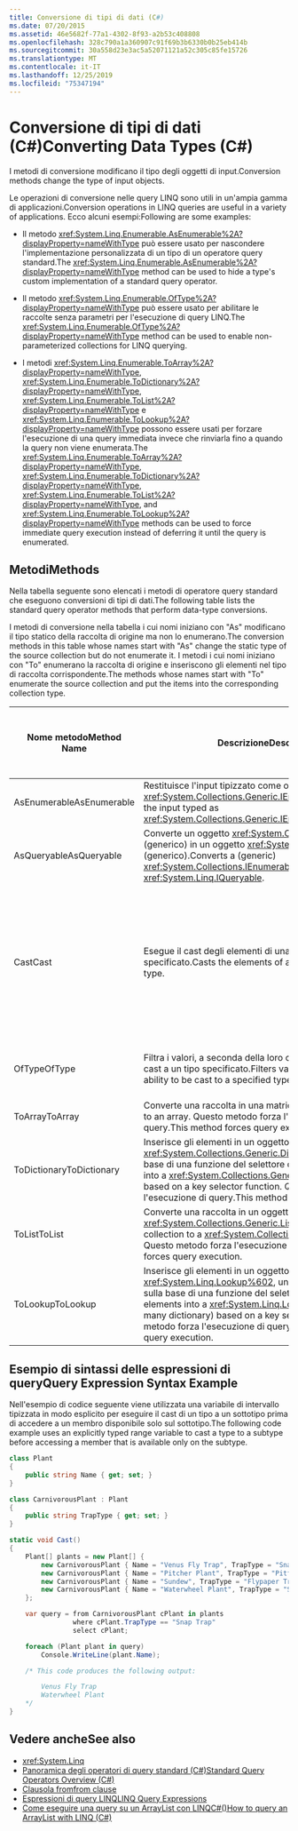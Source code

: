 ```yaml
---
title: Conversione di tipi di dati (C#)
ms.date: 07/20/2015
ms.assetid: 46e5682f-77a1-4302-8f93-a2b53c408808
ms.openlocfilehash: 328c790a1a360907c91f69b3b6330b0b25eb414b
ms.sourcegitcommit: 30a558d23e3ac5a52071121a52c305c85fe15726
ms.translationtype: MT
ms.contentlocale: it-IT
ms.lasthandoff: 12/25/2019
ms.locfileid: "75347194"
---
```

# <a name="converting-data-types-c"></a><span data-ttu-id="e6248-102">Conversione di tipi di dati (C#)</span><span class="sxs-lookup"><span data-stu-id="e6248-102">Converting Data Types (C#)</span></span>
<span data-ttu-id="e6248-103">I metodi di conversione modificano il tipo degli oggetti di input.</span><span class="sxs-lookup"><span data-stu-id="e6248-103">Conversion methods change the type of input objects.</span></span>

 <span data-ttu-id="e6248-104">Le operazioni di conversione nelle query LINQ sono utili in un'ampia gamma di applicazioni.</span><span class="sxs-lookup"><span data-stu-id="e6248-104">Conversion operations in LINQ queries are useful in a variety of applications.</span></span> <span data-ttu-id="e6248-105">Ecco alcuni esempi:</span><span class="sxs-lookup"><span data-stu-id="e6248-105">Following are some examples:</span></span>

- <span data-ttu-id="e6248-106">Il metodo <xref:System.Linq.Enumerable.AsEnumerable%2A?displayProperty=nameWithType> può essere usato per nascondere l'implementazione personalizzata di un tipo di un operatore query standard.</span><span class="sxs-lookup"><span data-stu-id="e6248-106">The <xref:System.Linq.Enumerable.AsEnumerable%2A?displayProperty=nameWithType> method can be used to hide a type's custom implementation of a standard query operator.</span></span>

- <span data-ttu-id="e6248-107">Il metodo <xref:System.Linq.Enumerable.OfType%2A?displayProperty=nameWithType> può essere usato per abilitare le raccolte senza parametri per l'esecuzione di query LINQ.</span><span class="sxs-lookup"><span data-stu-id="e6248-107">The <xref:System.Linq.Enumerable.OfType%2A?displayProperty=nameWithType> method can be used to enable non-parameterized collections for LINQ querying.</span></span>

- <span data-ttu-id="e6248-108">I metodi <xref:System.Linq.Enumerable.ToArray%2A?displayProperty=nameWithType>, <xref:System.Linq.Enumerable.ToDictionary%2A?displayProperty=nameWithType>, <xref:System.Linq.Enumerable.ToList%2A?displayProperty=nameWithType> e <xref:System.Linq.Enumerable.ToLookup%2A?displayProperty=nameWithType> possono essere usati per forzare l'esecuzione di una query immediata invece che rinviarla fino a quando la query non viene enumerata.</span><span class="sxs-lookup"><span data-stu-id="e6248-108">The <xref:System.Linq.Enumerable.ToArray%2A?displayProperty=nameWithType>, <xref:System.Linq.Enumerable.ToDictionary%2A?displayProperty=nameWithType>, <xref:System.Linq.Enumerable.ToList%2A?displayProperty=nameWithType>, and <xref:System.Linq.Enumerable.ToLookup%2A?displayProperty=nameWithType> methods can be used to force immediate query execution instead of deferring it until the query is enumerated.</span></span>

## <a name="methods"></a><span data-ttu-id="e6248-109">Metodi</span><span class="sxs-lookup"><span data-stu-id="e6248-109">Methods</span></span>
 <span data-ttu-id="e6248-110">Nella tabella seguente sono elencati i metodi di operatore query standard che eseguono conversioni di tipi di dati.</span><span class="sxs-lookup"><span data-stu-id="e6248-110">The following table lists the standard query operator methods that perform data-type conversions.</span></span>

 <span data-ttu-id="e6248-111">I metodi di conversione nella tabella i cui nomi iniziano con "As" modificano il tipo statico della raccolta di origine ma non lo enumerano.</span><span class="sxs-lookup"><span data-stu-id="e6248-111">The conversion methods in this table whose names start with "As" change the static type of the source collection but do not enumerate it.</span></span> <span data-ttu-id="e6248-112">I metodi i cui nomi iniziano con "To" enumerano la raccolta di origine e inseriscono gli elementi nel tipo di raccolta corrispondente.</span><span class="sxs-lookup"><span data-stu-id="e6248-112">The methods whose names start with "To" enumerate the source collection and put the items into the corresponding collection type.</span></span>

|<span data-ttu-id="e6248-113">Nome metodo</span><span class="sxs-lookup"><span data-stu-id="e6248-113">Method Name</span></span>|<span data-ttu-id="e6248-114">Descrizione</span><span class="sxs-lookup"><span data-stu-id="e6248-114">Description</span></span>|<span data-ttu-id="e6248-115">Sintassi di espressione della query C#</span><span class="sxs-lookup"><span data-stu-id="e6248-115">C# Query Expression Syntax</span></span>|<span data-ttu-id="e6248-116">Altre informazioni</span><span class="sxs-lookup"><span data-stu-id="e6248-116">More Information</span></span>|
|-----------------|-----------------|---------------------------------|----------------------|
|<span data-ttu-id="e6248-117">AsEnumerable</span><span class="sxs-lookup"><span data-stu-id="e6248-117">AsEnumerable</span></span>|<span data-ttu-id="e6248-118">Restituisce l'input tipizzato come oggetto <xref:System.Collections.Generic.IEnumerable%601>.</span><span class="sxs-lookup"><span data-stu-id="e6248-118">Returns the input typed as <xref:System.Collections.Generic.IEnumerable%601>.</span></span>|<span data-ttu-id="e6248-119">Non applicabile.</span><span class="sxs-lookup"><span data-stu-id="e6248-119">Not applicable.</span></span>|<xref:System.Linq.Enumerable.AsEnumerable%2A?displayProperty=nameWithType>|
|<span data-ttu-id="e6248-120">AsQueryable</span><span class="sxs-lookup"><span data-stu-id="e6248-120">AsQueryable</span></span>|<span data-ttu-id="e6248-121">Converte un oggetto <xref:System.Collections.IEnumerable> (generico) in un oggetto <xref:System.Linq.IQueryable> (generico).</span><span class="sxs-lookup"><span data-stu-id="e6248-121">Converts a (generic) <xref:System.Collections.IEnumerable> to a (generic) <xref:System.Linq.IQueryable>.</span></span>|<span data-ttu-id="e6248-122">Non applicabile.</span><span class="sxs-lookup"><span data-stu-id="e6248-122">Not applicable.</span></span>|<xref:System.Linq.Queryable.AsQueryable%2A?displayProperty=nameWithType>|
|<span data-ttu-id="e6248-123">Cast</span><span class="sxs-lookup"><span data-stu-id="e6248-123">Cast</span></span>|<span data-ttu-id="e6248-124">Esegue il cast degli elementi di una raccolta a un tipo specificato.</span><span class="sxs-lookup"><span data-stu-id="e6248-124">Casts the elements of a collection to a specified type.</span></span>|<span data-ttu-id="e6248-125">Usare una variabile di intervallo tipizzata in modo esplicito.</span><span class="sxs-lookup"><span data-stu-id="e6248-125">Use an explicitly typed range variable.</span></span> <span data-ttu-id="e6248-126">Ad esempio:</span><span class="sxs-lookup"><span data-stu-id="e6248-126">For example:</span></span><br /><br /> `from string str in words`|<xref:System.Linq.Enumerable.Cast%2A?displayProperty=nameWithType><br /><br /> <xref:System.Linq.Queryable.Cast%2A?displayProperty=nameWithType>|
|<span data-ttu-id="e6248-127">OfType</span><span class="sxs-lookup"><span data-stu-id="e6248-127">OfType</span></span>|<span data-ttu-id="e6248-128">Filtra i valori, a seconda della loro capacità di eseguire il cast a un tipo specificato.</span><span class="sxs-lookup"><span data-stu-id="e6248-128">Filters values, depending on their ability to be cast to a specified type.</span></span>|<span data-ttu-id="e6248-129">Non applicabile.</span><span class="sxs-lookup"><span data-stu-id="e6248-129">Not applicable.</span></span>|<xref:System.Linq.Enumerable.OfType%2A?displayProperty=nameWithType><br /><br /> <xref:System.Linq.Queryable.OfType%2A?displayProperty=nameWithType>|
|<span data-ttu-id="e6248-130">ToArray</span><span class="sxs-lookup"><span data-stu-id="e6248-130">ToArray</span></span>|<span data-ttu-id="e6248-131">Converte una raccolta in una matrice.</span><span class="sxs-lookup"><span data-stu-id="e6248-131">Converts a collection to an array.</span></span> <span data-ttu-id="e6248-132">Questo metodo forza l'esecuzione di query.</span><span class="sxs-lookup"><span data-stu-id="e6248-132">This method forces query execution.</span></span>|<span data-ttu-id="e6248-133">Non applicabile.</span><span class="sxs-lookup"><span data-stu-id="e6248-133">Not applicable.</span></span>|<xref:System.Linq.Enumerable.ToArray%2A?displayProperty=nameWithType>|
|<span data-ttu-id="e6248-134">ToDictionary</span><span class="sxs-lookup"><span data-stu-id="e6248-134">ToDictionary</span></span>|<span data-ttu-id="e6248-135">Inserisce gli elementi in un oggetto <xref:System.Collections.Generic.Dictionary%602> sulla base di una funzione del selettore di chiavi.</span><span class="sxs-lookup"><span data-stu-id="e6248-135">Puts elements into a <xref:System.Collections.Generic.Dictionary%602> based on a key selector function.</span></span> <span data-ttu-id="e6248-136">Questo metodo forza l'esecuzione di query.</span><span class="sxs-lookup"><span data-stu-id="e6248-136">This method forces query execution.</span></span>|<span data-ttu-id="e6248-137">Non applicabile.</span><span class="sxs-lookup"><span data-stu-id="e6248-137">Not applicable.</span></span>|<xref:System.Linq.Enumerable.ToDictionary%2A?displayProperty=nameWithType>|
|<span data-ttu-id="e6248-138">ToList</span><span class="sxs-lookup"><span data-stu-id="e6248-138">ToList</span></span>|<span data-ttu-id="e6248-139">Converte una raccolta in un oggetto <xref:System.Collections.Generic.List%601>.</span><span class="sxs-lookup"><span data-stu-id="e6248-139">Converts a collection to a <xref:System.Collections.Generic.List%601>.</span></span> <span data-ttu-id="e6248-140">Questo metodo forza l'esecuzione di query.</span><span class="sxs-lookup"><span data-stu-id="e6248-140">This method forces query execution.</span></span>|<span data-ttu-id="e6248-141">Non applicabile.</span><span class="sxs-lookup"><span data-stu-id="e6248-141">Not applicable.</span></span>|<xref:System.Linq.Enumerable.ToList%2A?displayProperty=nameWithType>|
|<span data-ttu-id="e6248-142">ToLookup</span><span class="sxs-lookup"><span data-stu-id="e6248-142">ToLookup</span></span>|<span data-ttu-id="e6248-143">Inserisce gli elementi in un oggetto <xref:System.Linq.Lookup%602>, un dizionario uno-a-molti, sulla base di una funzione del selettore di chiavi.</span><span class="sxs-lookup"><span data-stu-id="e6248-143">Puts elements into a <xref:System.Linq.Lookup%602> (a one-to-many dictionary) based on a key selector function.</span></span> <span data-ttu-id="e6248-144">Questo metodo forza l'esecuzione di query.</span><span class="sxs-lookup"><span data-stu-id="e6248-144">This method forces query execution.</span></span>|<span data-ttu-id="e6248-145">Non applicabile.</span><span class="sxs-lookup"><span data-stu-id="e6248-145">Not applicable.</span></span>|<xref:System.Linq.Enumerable.ToLookup%2A?displayProperty=nameWithType>|

## <a name="query-expression-syntax-example"></a><span data-ttu-id="e6248-146">Esempio di sintassi delle espressioni di query</span><span class="sxs-lookup"><span data-stu-id="e6248-146">Query Expression Syntax Example</span></span>

<span data-ttu-id="e6248-147">Nell'esempio di codice seguente viene utilizzata una variabile di intervallo tipizzata in modo esplicito per eseguire il cast di un tipo a un sottotipo prima di accedere a un membro disponibile solo sul sottotipo.</span><span class="sxs-lookup"><span data-stu-id="e6248-147">The following code example uses an explicitly typed range variable to cast a type to a subtype before accessing a member that is available only on the subtype.</span></span>

```csharp
class Plant
{
    public string Name { get; set; }
}

class CarnivorousPlant : Plant
{
    public string TrapType { get; set; }
}

static void Cast()
{
    Plant[] plants = new Plant[] {
        new CarnivorousPlant { Name = "Venus Fly Trap", TrapType = "Snap Trap" },
        new CarnivorousPlant { Name = "Pitcher Plant", TrapType = "Pitfall Trap" },
        new CarnivorousPlant { Name = "Sundew", TrapType = "Flypaper Trap" },
        new CarnivorousPlant { Name = "Waterwheel Plant", TrapType = "Snap Trap" }
    };

    var query = from CarnivorousPlant cPlant in plants
                where cPlant.TrapType == "Snap Trap"
                select cPlant;

    foreach (Plant plant in query)
        Console.WriteLine(plant.Name);

    /* This code produces the following output:

        Venus Fly Trap
        Waterwheel Plant
    */
}
```

## <a name="see-also"></a><span data-ttu-id="e6248-148">Vedere anche</span><span class="sxs-lookup"><span data-stu-id="e6248-148">See also</span></span>

- <xref:System.Linq>
- [<span data-ttu-id="e6248-149">Panoramica degli operatori di query standard (C#)</span><span class="sxs-lookup"><span data-stu-id="e6248-149">Standard Query Operators Overview (C#)</span></span>](./standard-query-operators-overview.md)
- [<span data-ttu-id="e6248-150">Clausola from</span><span class="sxs-lookup"><span data-stu-id="e6248-150">from clause</span></span>](../../../language-reference/keywords/from-clause.md)
- [<span data-ttu-id="e6248-151">Espressioni di query LINQ</span><span class="sxs-lookup"><span data-stu-id="e6248-151">LINQ Query Expressions</span></span>](../../../linq/index.md)
- [<span data-ttu-id="e6248-152">Come eseguire una query su un ArrayList con LINQC#()</span><span class="sxs-lookup"><span data-stu-id="e6248-152">How to query an ArrayList with LINQ (C#)</span></span>](./how-to-query-an-arraylist-with-linq.md)
